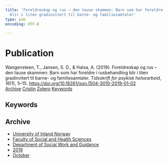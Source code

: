 ```yaml
---
title: 'Foreldreskap og rus – den tause skammen: Barn som har foreldre i rusbehandling
  blir i liten gradinvitert til barne- og familiesamtaler'
type: pub
encoding: UTF-8

---
```

<h1>Publication</h1>
<article id="csl-bib-container-REZFG4KF" class="csl-bib-container">
  <div class="csl-bib-body"> <div class="csl-entry">Wangensteen, T., Jansen, S. D., &#38; Halsa, A. (2019). Foreldreskap og rus – den tause skammen: Barn som har foreldre i rusbehandling blir i liten gradinvitert til barne- og familiesamtaler. <i>Tidsskrift for psykisk helsearbeid</i>, <i>16</i>(1), 5–15. <a href="https://doi.org/10.18261/issn.1504-3010-2019-01-02">https://doi.org/10.18261/issn.1504-3010-2019-01-02</a></div> </div>
  <div class="csl-bib-buttons">
    <a href="#taxonomy-article-REZFG4KF" alt="archive" class="csl-bib-button">Archive</a>
    <a href="https://app.cristin.no/results/show.jsf?id=1737295" alt="Cristin" class="csl-bib-button">Cristin</a>
    <a href="http://zotero.org/groups/5881554/items/REZFG4KF" alt="Zotero" class="csl-bib-button">Zotero</a>
    <a href="#keywords-article-REZFG4KF" alt="keywords" class="csl-bib-button">Keywords</a>
  </div>
  <div id="csl-bib-meta-container-REZFG4KF"></div>
</article>
<div id="csl-bib-meta-REZFG4KF" class="csl-bib-meta">
  <article id="keywords-article-REZFG4KF" class="keywords-article">
    <h1>Keywords</h1>
    
  </article>
  <article id="taxonomy-article-REZFG4KF" class="taxonomy-article">
    <h1>Archive</h1>
    <ul>
      <li>
        <a href="/en/archive/?key=3DCRN523">University of Inland Norway</a>
      </li>
      <li>
        <a href="/en/archive/?key=IDKFS3MX">Faculty of Social and Health Sciences</a>
      </li>
      <li>
        <a href="/en/archive/?key=CU4VFGCV">Department of Social Work and Guidance</a>
      </li>
      <li>
        <a href="/en/archive/?key=SIJIUZDU">2019</a>
      </li>
      <li>
        <a href="/en/archive/?key=JHP369NA">October</a>
      </li>
    </ul>
  </article>
</div>
